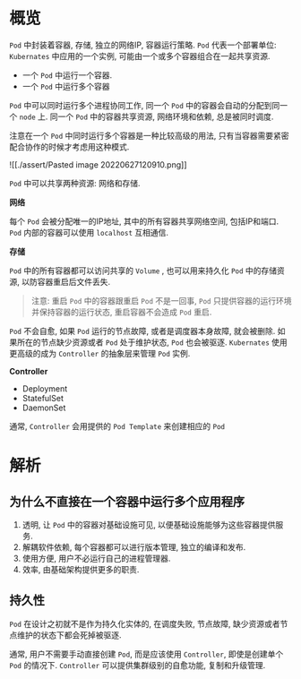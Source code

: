 # 概览

`Pod` 中封装着容器, 存储, 独立的网络IP, 容器运行策略. `Pod` 代表一个部署单位: `Kubernates` 中应用的一个实例, 可能由一个或多个容器组合在一起共享资源.

* 一个 `Pod` 中运行一个容器.
* 一个 `Pod` 中运行多个容器

`Pod` 中可以同时运行多个进程协同工作, 同一个 `Pod` 中的容器会自动的分配到同一个 `node` 上. 同一个 `Pod` 中的容器共享资源, 网络环境和依赖, 总是被同时调度.

注意在一个 `Pod` 中同时运行多个容器是一种比较高级的用法, 只有当容器需要紧密配合协作的时候才考虑用这种模式.

![[./assert/Pasted image 20220627120910.png]]

`Pod` 中可以共享两种资源: 网络和存储.

**网络**

每个 `Pod` 会被分配唯一的IP地址, 其中的所有容器共享网络空间, 包括IP和端口. `Pod` 内部的容器可以使用 `localhost` 互相通信.

**存储**

`Pod` 中的所有容器都可以访问共享的 `Volume` , 也可以用来持久化 `Pod` 中的存储资源, 以防容器重启后文件丢失.

> 注意: 重启 `Pod` 中的容器跟重启 `Pod` 不是一回事, `Pod` 只提供容器的运行环境并保持容器的运行状态, 重启容器不会造成 `Pod` 重启.

`Pod` 不会自愈, 如果 `Pod` 运行的节点故障, 或者是调度器本身故障, 就会被删除. 如果所在的节点缺少资源或者 `Pod` 处于维护状态, `Pod` 也会被驱逐. `Kubernates` 使用更高级的成为 `Controller` 的抽象层来管理 `Pod` 实例.

**Controller**

* Deployment
* StatefulSet
* DaemonSet

通常, `Controller` 会用提供的 `Pod Template` 来创建相应的 `Pod`

# 解析

## 为什么不直接在一个容器中运行多个应用程序

1. 透明, 让 `Pod` 中的容器对基础设施可见, 以便基础设施能够为这些容器提供服务.
2. 解耦软件依赖, 每个容器都可以进行版本管理, 独立的编译和发布.
3. 使用方便, 用户不必运行自己的进程管理器.
4. 效率, 由基础架构提供更多的职责.

## 持久性

`Pod` 在设计之初就不是作为持久化实体的, 在调度失败, 节点故障, 缺少资源或者节点维护的状态下都会死掉被驱逐.

通常, 用户不需要手动直接创建 `Pod`, 而是应该使用 `Controller`, 即使是创建单个 `Pod` 的情况下. `Controller` 可以提供集群级别的自愈功能, 复制和升级管理.

